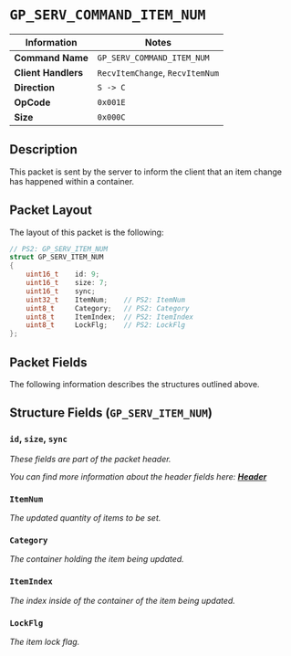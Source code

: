 # `GP_SERV_COMMAND_ITEM_NUM`

| Information               | Notes |
|---                        |---    |
| **Command Name**          | `GP_SERV_COMMAND_ITEM_NUM` |
| **Client Handlers**       | `RecvItemChange`, `RecvItemNum` |
| **Direction**             | `S -> C` |
| **OpCode**                | `0x001E` |
| **Size**                  | `0x000C` |

## Description

This packet is sent by the server to inform the client that an item change has happened within a container.

## Packet Layout

The layout of this packet is the following:

```cpp
// PS2: GP_SERV_ITEM_NUM
struct GP_SERV_ITEM_NUM
{
    uint16_t    id: 9;
    uint16_t    size: 7;
    uint16_t    sync;
    uint32_t    ItemNum;    // PS2: ItemNum
    uint8_t     Category;   // PS2: Category
    uint8_t     ItemIndex;  // PS2: ItemIndex
    uint8_t     LockFlg;    // PS2: LockFlg
};
```

## Packet Fields

The following information describes the structures outlined above.

## Structure Fields (`GP_SERV_ITEM_NUM`)

### `id`, `size`, `sync`

_These fields are part of the packet header._

_You can find more information about the header fields here: [**Header**](/world/HEADER.md)_

### `ItemNum`

_The updated quantity of items to be set._

### `Category`

_The container holding the item being updated._

### `ItemIndex`

_The index inside of the container of the item being updated._

### `LockFlg`

_The item lock flag._

